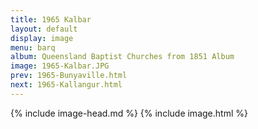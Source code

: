```yaml
---
title: 1965 Kalbar
layout: default
display: image
menu: barq
album: Queensland Baptist Churches from 1851 Album
image: 1965-Kalbar.JPG
prev: 1965-Bunyaville.html
next: 1965-Kallangur.html
---
```

{% include image-head.md %}
{% include image.html %}